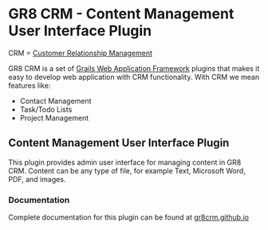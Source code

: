 # GR8 CRM - Content Management User Interface Plugin

CRM = [Customer Relationship Management](http://en.wikipedia.org/wiki/Customer_relationship_management)

GR8 CRM is a set of [Grails Web Application Framework](http://www.grails.org/)
plugins that makes it easy to develop web application with CRM functionality.
With CRM we mean features like:

- Contact Management
- Task/Todo Lists
- Project Management


## Content Management User Interface Plugin
This plugin provides admin user interface for managing content in GR8 CRM.
Content can be any type of file, for example Text, Microsoft Word, PDF, and images.

### Documentation

Complete documentation for this plugin can be found at [gr8crm.github.io](http://gr8crm.github.io/plugins/crm-content-ui/)

